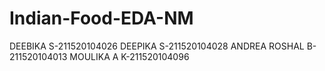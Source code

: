 # Indian-Food-EDA-NM

DEEBIKA S-211520104026
DEEPIKA S-211520104028
ANDREA ROSHAL B-211520104013
MOULIKA A K-211520104096
